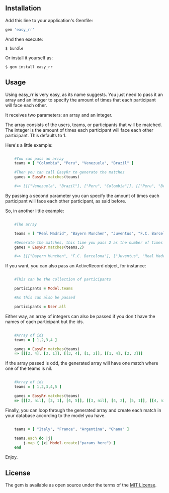 ## Installation

Add this line to your application's Gemfile:

```ruby
gem 'easy_rr'
```

And then execute:

    $ bundle

Or install it yourself as:

    $ gem install easy_rr

## Usage

Using easy_rr is very easy, as its name suggests. You just need to pass it an array and an integer to specify the amount of times that each participant will face each other.

It receives two parameters: an array and an integer.

The array consists of the users, teams, or participants that will be matched.
The integer is the amount of times each participant will face each other participant. This defaults to 1.

Here's a little example:

```ruby

	#You can pass an array
	teams = [ "Colombia", "Peru", "Venezuela", "Brazil" ]

	#Then you can call EasyRr to generate the matches
	games = EasyRr.matches(teams)

	#=> [[["Venezuela", "Brazil"], ["Peru", "Colombia"]], [["Peru", "Brazil"], ["Colombia", "Venezuela"]], [["Colombia", "Brazil"], ["Venezuela", "Peru"]]] 
```

By passing a second parameter you can specify the amount of times each participant will face each other participant, as said before.

So, in another little example:

```ruby

	#The array

	teams = [ "Real Madrid", "Bayern Munchen", "Juventus", "F.C. Barcelona" ]

	#Generate the matches, this time you pass 2 as the number of times they will face each other
	games = EasyRr.matches(teams,2)

	#=> [[["Bayern Munchen", "F.C. Barcelona"], ["Juventus", "Real Madrid"]], [["Juventus", "F.C. Barcelona"], ["Real Madrid", "Bayern Munchen"]], [["Real Madrid", "F.C. Barcelona"], ["Bayern Munchen", "Juventus"]], [["Bayern Munchen", "F.C. Barcelona"], ["Juventus", "Real Madrid"]], [["Juventus", "F.C. Barcelona"], ["Real Madrid", "Bayern Munchen"]], [["Real Madrid", "F.C. Barcelona"], ["Bayern Munchen", "Juventus"]]] 
```

If you want, you can also pass an ActiveRecord object, for instance:

```ruby

	#This can be the collection of participants

	participants = Model.teams

	#As this can also be passed

	participants = User.all
```

Either way, an array of integers can also be passed if you don't have the names of each participant but the ids.

```ruby

	#Array of ids
	teams = [ 1,2,3,4 ]

	games = EasyRr.matches(teams)
	=> [[[2, 4], [3, 1]], [[3, 4], [1, 2]], [[1, 4], [2, 3]]] 
```

If the array passed is odd, the generated array will have one match where one of the teams is nil.

```ruby

	#Array of ids
	teams = [ 1,2,3,4,5 ]

	games = EasyRr.matches(teams)
	=> [[[2, nil], [3, 1], [4, 5]], [[3, nil], [4, 2], [5, 1]], [[4, nil], [5, 3], [1, 2]], [[5, nil], [1, 4], [2, 3]]] 
```

Finally, you can loop through the generated array and create each match in your database according to the model you have.

```ruby

	teams = [ "Italy", "France", "Argentina", "Ghana" ]

	teams.each do |j|
		j.map { |x| Model.create("params_here") }
	end
``` 

Enjoy.


## License

The gem is available as open source under the terms of the [MIT License](http://opensource.org/licenses/MIT).

